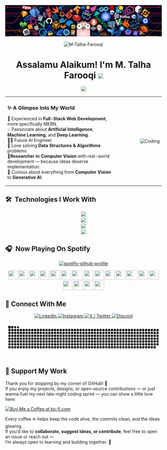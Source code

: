 <!-- Banner Image -->
<div align="center">
  <img src="banner.png" alt="Banner" style="max-width:100%;height:auto;" />
</div>

<!--  Profile Views Counter-->
<p align="center"> 
  <img src="https://komarev.com/ghpvc/?username=M-Talha-Farooqi&label=PROFILE+VIEWS&color=blueviolet&style=for-the-badge&base=5300&abbreviated=true " alt="M-Talha-Farooqi" />
</p>

<!-- Introduction Header with Typing Animation -->
<h1 align="center">Assalamu Alaikum!  I'm M. Talha Farooqi <img src="https://media.giphy.com/media/hvRJCLFzcasrR4ia7z/giphy.gif" width="35"/></h1>


<p align="center">
  <a href="https://github.com/DenverCoder1/readme-typing-svg">
    <img src="https://readme-typing-svg.herokuapp.com?font=Fira+Code&size=24&duration=2500&pause=1000&color=F7F7F7&center=true&vCenter=true&color=%23C8BE25&width=700&height=60&lines=Final+Year+Software+Engineering+Student;Full+Stack+Web+Developer;AI+Engineer;Undergraduate+Researcher;Open+Source+Contributor" />
  </a>
</p>


<table style="border: none; border-collapse: collapse;">
  <tr>
    <td align="left" width="70%" style="border: none; vertical-align: top;">
      <h3>✨ A Glimpse Into My World </h3>
      <ul style="list-style-type:none; padding-left:0; margin-top:0;">
        <li>🚀 Experienced in  <b>Full-Stack Web Development</b>, more specifically MERN.</li>      
        <li>💡 Passionate about <b>Artificial Intelligence</b>, <b>Machine Learning</b>, and <b>Deep Learning</b>.</li>
        <li>🧑‍💻 Future AI Engineer </li>
        <li>🧩 Love solving <b>Data Structures & Algorithms</b> problems </li>
        <li>🔬<b>Researcher in Computer Vision</b> with real-world development — because ideas deserve implementation.</li>
        <li>🧠 Curious about everything from <b>Computer Vision</b> to <b>Generative AI</b>.</li>
      </ul>
    </td>
    <td align="right" width="30%" style="border: none; vertical-align: middle;">
      <img src="https://cdn.dribbble.com/users/1277312/screenshots/14733298/media/39b1045e593737587dd60e42c8422d1f.gif" width="300" alt="Coding" />
    </td>
  </tr>
</table>





<h2 align="left">🛠️ &nbsp;Technologies I Work With</h2>

<p align="center">
  <img src="https://skillicons.dev/icons?i=html,css,js,ts,tailwind,bootstrap,react,nextjs,threejs,nodejs,express&perline=12" />
  <br/>
  <img src="https://skillicons.dev/icons?i=py,ai,sklearn,tensorflow,pytorch,opencv,fastapi,graphql,cpp,java&perline=12" />
  <br/>
  <img src="https://skillicons.dev/icons?i=mongodb,postgres,mysql,supabase,redis,firebase,prisma,git,gitlab,docker,kubernetes&perline=12" />
  <br/>
  <img src="https://skillicons.dev/icons?i=gcp,aws,azure,linux,apple,vercel,heroku,postman,figma,django&perline=12" />
</p>


<!-- <h2 align="left">📜 &nbsp;My Articles</h3>
<div align="center">

[![Medium](https://img.shields.io/badge/Medium%20-%231572B6.svg?&style=for-the-badge&logo=medium&logoColor=white)](https://medium.com/@adityakanoi123)
[![Quora](https://img.shields.io/badge/Quora-%23B92B27.svg?style=for-the-badge&logo=Quora&logoColor=white)](https://thedefenceengineer.quora.com/)

</div> -->



<h2 align="left">🎧 &nbsp;Now Playing On Spotify</h2>

<div align= "center">
  
[![spotify-github-profile](https://spotify-github-profile.kittinanx.com/api/view?uid=7hiyqnkbhiy54q3llhhi575zt&cover_image=true&theme=novatorem&show_offline=true&background_color=121212&interchange=false&profanity=false&bar_color=53b14f&bar_color_cover=false)](https://spotify-github-profile.kittinanx.com/api/view?uid=7hiyqnkbhiy54q3llhhi575zt&redirect=true)
</align>

</div>
<div align="center">
    <img src="https://cultofthepartyparrot.com/parrots/hd/christmasparrot.gif" width="30" height="30"/>
    <img src="https://cultofthepartyparrot.com/parrots/hd/githubparrot.gif" width="30" height="30"/>
    <img src="https://cultofthepartyparrot.com/parrots/hd/dealwithitnowparrot.gif" width="30" height="30"/>
     <img src="https://cultofthepartyparrot.com/parrots/hd/evilparrot.gif" width="30" height="30"/>
    <img src="https://cultofthepartyparrot.com/parrots/hd/mustacheparrot.gif" width="30" height="30"/>
    <img src="https://cultofthepartyparrot.com/parrots/hd/pirateparrot.gif" width="30" height="30"/>
    <img src="https://cultofthepartyparrot.com/parrots/asyncparrot.gif" width="36" height="30"/>
    <img src="https://cultofthepartyparrot.com/parrots/hd/meldparrot.gif" width="30" height="30"/>
    <img src="https://cultofthepartyparrot.com/parrots/hd/coffeeparrot.gif" width="30" height="30"/>
    <img src="https://cultofthepartyparrot.com/parrots/hd/hypnoparrotlight.gif" width="30" height="30"/>
    <img src="https://cultofthepartyparrot.com/parrots/hd/thumbsupparrot.gif" width="30" height="30"/>
      <img src="https://cultofthepartyparrot.com/parrots/fixparrot.gif" width="36" height="30"/>
    <img src="https://cultofthepartyparrot.com/parrots/hd/scienceparrot.gif" width="30" height="30"/>
    <img src="https://cultofthepartyparrot.com/parrots/hd/moonwalkingparrot.gif" width="30" height="30"/>
        <img src="https://cultofthepartyparrot.com/parrots/hd/footballparrot.gif" width="30" height="30"/>
    <img src="https://cultofthepartyparrot.com/parrots/hd/laptop_parrot.gif" width="30" height="30"/>
    <img src="https://cultofthepartyparrot.com/parrots/hd/congapartyparrot.gif" width="30" height="30"/>  
      <img src="https://cultofthepartyparrot.com/parrots/hd/twinsparrot.gif" width="30" height="30"/>
</div>



<!-- Problem in Fetching. I will fix it later. InshaAllah :)
<p align="center">
   GitHub Stats 
  <img height="180em" src="https://github-readme-stats.vercel.app/api?username=M-Talha-Farooqi&show_icons=true&theme=radical&bg_color=30,e96443,904e95&title_color=fff&text_color=fff" />
   Streak Stats 
  <img style="height:10rem;" src="https://streak-stats.demolab.com/?user=M-Talha-Farooqi&theme=radical&show_icons=true&border=e4e2e2&cache_bust=1" />
  Most Used Languages
  <img height="180em" src="https://github-readme-stats.vercel.app/api/top-langs/?username=M-Talha-Farooqi&layout=compact&langs_count=8&theme=radical&bg_color=30,e96443,904e95&title_color=fff&text_color=fff" />
</p> 
-->
<!-- Connect With Me Section -->
<h2 align="left">🤝 Connect With Me</h2>

<!-- Social Media Icons -->
<p align="center">
  <a href="https://linkedin.com/in/m-talha-farooqi" target="_blank" title="LinkedIn">
    <img src="https://user-images.githubusercontent.com/88904952/234979284-68c11d7f-1acc-4f0c-ac78-044e1037d7b0.png" alt="LinkedIn" width="50" height="50" />
  </a>
  <a href="https://instagram.com/mtalhafarooqi" target="_blank" title="Instagram">
    <img src="https://user-images.githubusercontent.com/88904952/234981169-2dd1e58f-4b7e-468c-8213-034ba62156c3.png" alt="Instagram" width="50" height="50" />
  </a>
  <a href="https://x.com/MTalhaFarooqi" target="_blank" title="X (formerly Twitter)">
    <img src="https://user-images.githubusercontent.com/88904952/234980676-61bfb021-ecc8-48f7-88e6-34c1b06c4a58.png" alt="X / Twitter" width="50" height="50" />
  </a>
  <a href="https://discord.gg/tqPW8uYECy" target="_blank" title="Discord">
    <img src="https://user-images.githubusercontent.com/88904952/234982627-019fd336-6248-453c-9b05-97c13fd1d207.png" alt="Discord" width="50" height="50" />
  </a>  
</p>







<!-- Snake Game Eating My Contribution Graph -->
<p align="center">
  <img src="https://raw.githubusercontent.com/M-Talha-Farooqi/M-Talha-Farooqi/output/github-snake.svg" alt="Snake animation" />
</p>

## 💖 Support My Work

Thank you for stopping by my corner of GitHub! 🌟  
If you enjoy my projects, designs, or open-source contributions — or just wanna fuel my next late-night coding sprint — you can show a little love here:

<p align="left">
  <a href="https://ko-fi.com/mtalhafarooqi" target="_blank">
    <img src="https://cdn.ko-fi.com/cdn/kofi1.png?v=3" height="50" alt="Buy Me a Coffee at ko-fi.com" />
  </a>
</p>

Every coffee ☕ helps keep the code alive, the commits clean, and the ideas glowing.  
If you’d like to **collaborate, suggest ideas, or contribute**, feel free to open an issue or reach out —  
I’m always open to learning and building together. 🤝

